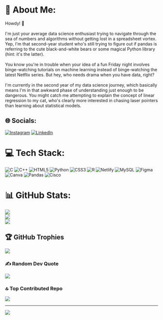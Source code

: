 # 💫 About Me:
Howdy! 👋<br><br>I'm just your average data science enthusiast trying to navigate through the sea of numbers and algorithms without getting lost in a spreadsheet vortex. Yep, I'm that second-year student who's still trying to figure out if pandas is referring to the cute black-and-white bears or some magical Python library (hint: it's the latter).<br><br>You know you're in trouble when your idea of a fun Friday night involves binge-watching tutorials on machine learning instead of binge-watching the latest Netflix series. But hey, who needs drama when you have data, right?<br><br>I'm currently in the second year of my data science journey, which basically means I'm in that awkward phase of understanding just enough to be dangerous. You might catch me attempting to explain the concept of linear regression to my cat, who's clearly more interested in chasing laser pointers than learning about statistical models.


## 🌐 Socials:
[![Instagram](https://img.shields.io/badge/Instagram-%23E4405F.svg?logo=Instagram&logoColor=white)](https://instagram.com/viveksy_2427) [![LinkedIn](https://img.shields.io/badge/LinkedIn-%230077B5.svg?logo=linkedin&logoColor=white)](https://linkedin.com/in/vivek-shivam-yadav-b0850b266) 

# 💻 Tech Stack:
![C](https://img.shields.io/badge/c-%2300599C.svg?style=for-the-badge&logo=c&logoColor=white) ![C++](https://img.shields.io/badge/c++-%2300599C.svg?style=for-the-badge&logo=c%2B%2B&logoColor=white) ![HTML5](https://img.shields.io/badge/html5-%23E34F26.svg?style=for-the-badge&logo=html5&logoColor=white) ![Python](https://img.shields.io/badge/python-3670A0?style=for-the-badge&logo=python&logoColor=ffdd54) ![CSS3](https://img.shields.io/badge/css3-%231572B6.svg?style=for-the-badge&logo=css3&logoColor=white) ![R](https://img.shields.io/badge/r-%23276DC3.svg?style=for-the-badge&logo=r&logoColor=white) ![Netlify](https://img.shields.io/badge/netlify-%23000000.svg?style=for-the-badge&logo=netlify&logoColor=#00C7B7) ![MySQL](https://img.shields.io/badge/mysql-%2300000f.svg?style=for-the-badge&logo=mysql&logoColor=white) ![Figma](https://img.shields.io/badge/figma-%23F24E1E.svg?style=for-the-badge&logo=figma&logoColor=white) ![Canva](https://img.shields.io/badge/Canva-%2300C4CC.svg?style=for-the-badge&logo=Canva&logoColor=white) ![Pandas](https://img.shields.io/badge/pandas-%23150458.svg?style=for-the-badge&logo=pandas&logoColor=white) ![Cisco](https://img.shields.io/badge/cisco-%23049fd9.svg?style=for-the-badge&logo=cisco&logoColor=black)
# 📊 GitHub Stats:
![](https://github-readme-stats.vercel.app/api?username=Vivek-Shivam-Yadav&theme=great-gatsby&hide_border=false&include_all_commits=true&count_private=true)<br/>
![](https://github-readme-streak-stats.herokuapp.com/?user=Vivek-Shivam-Yadav&theme=great-gatsby&hide_border=false)<br/>
![](https://github-readme-stats.vercel.app/api/top-langs/?username=Vivek-Shivam-Yadav&theme=great-gatsby&hide_border=false&include_all_commits=true&count_private=true&layout=compact)

## 🏆 GitHub Trophies
![](https://github-profile-trophy.vercel.app/?username=Vivek-Shivam-Yadav&theme=onestar&no-frame=false&no-bg=false&margin-w=4)

### ✍️ Random Dev Quote
![](https://quotes-github-readme.vercel.app/api?type=vetical&theme=merko)

### 🔝 Top Contributed Repo
![](https://github-contributor-stats.vercel.app/api?username=Vivek-Shivam-Yadav&limit=5&theme=dark&combine_all_yearly_contributions=true)

---
[![](https://visitcount.itsvg.in/api?id=Vivek-Shivam-Yadav&icon=5&color=12)](https://visitcount.itsvg.in)

<!-- Proudly created with GPRM ( https://gprm.itsvg.in ) -->

